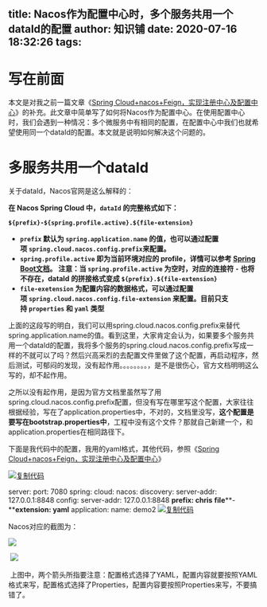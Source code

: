 
title: Nacos作为配置中心时，多个服务共用一个dataId的配置
author: 知识铺
date: 2020-07-16 18:32:26
tags:
---
 # 写在前面

本文是对我之前一篇文章《[Spring Cloud+nacos+Feign，实现注册中心及配置中心](https://zshipu.com/t?url=https://www.cnblogs.com/ncwuwsh/p/12732516.html)》的补充。此文章中简单写了如何将Nacos作为配置中心。在使用配置中心时，我们会遇到一种情况：多个微服务中有相同的配置，在配置中心中我们也就希望使用同一个dataId的配置。本文就是说明如何解决这个问题的。

# 多服务共用一个dataId

关于dataId，Nacos官网是这么解释的：

**在 Nacos Spring Cloud 中，```dataId``` 的完整格式如下：**

**```${prefix}-${spring.profile.active}.${file-extension}```** 

*   **```prefix``` 默认为 ```spring.application.name``` 的值，也可以通过配置项 ```spring.cloud.nacos.config.prefix```来配置。**
*   **```spring.profile.active``` 即为当前环境对应的 profile，详情可以参考 [Spring Boot文档](https://zshipu.com/t?url=https://docs.spring.io/spring-boot/docs/current/reference/html/boot-features-profiles.html#boot-features-profiles)。 注意：当 ```spring.profile.active``` 为空时，对应的连接符 ```-``` 也将不存在，dataId 的拼接格式变成 ```${prefix}.${file-extension}```**
*   **```file-exetension``` 为配置内容的数据格式，可以通过配置项 ```spring.cloud.nacos.config.file-extension``` 来配置。目前只支持 ```properties``` 和 ```yaml``` 类型**

上面的这段写的明白，我们可以用spring.cloud.nacos.config.prefix来替代spring.application.name的值。看到这里，大家肯定会认为，如果要多个服务共用一个dataId的配置，我将多个服务的spring.cloud.nacos.config.prefix写成一样的不就可以了吗？然后兴高采烈的去配置文件里做了这个配置，再启动程序，然后测试，可郁闷的发现，没有起作用。。。。。。。。，是不是很伤心，官方文档明明这么写的，却不起作用。

之所以没有起作用，是因为官方文档里虽然写了用spring.cloud.nacos.config.prefix配置，但没有写在哪里写这个配置，大家往往根据经验，写在了application.properties中，不对的，文档里没写，**这个配置是要写在bootstrap.properties中**，工程中没有这个文件？那就自己新建一个，和application.properties在相同路径下。

下面是我代码中的配置，我用的yaml格式，其他代码，参照《[Spring Cloud+nacos+Feign，实现注册中心及配置中心](https://zshipu.com/t?url=https://www.cnblogs.com/ncwuwsh/p/12732516.html)》

 [![复制代码](//common.cnblogs.com/images/copycode.gif)](https://zshipu.com/t?url=javascript:void(0); "复制代码")

server:
  port: 7080 spring:
  cloud:
    nacos:
      discovery:
        server-addr: 127.0.0.1:8848 config:
        server-addr: 127.0.0.1:8848 **prefix: chris**
        **file****-****extension: yaml**
  application:
    name: demo2
 [![复制代码](//common.cnblogs.com/images/copycode.gif)](https://zshipu.com/t?url=javascript:void(0); "复制代码")

Nacos对应的截图为：

![](https://img2020.cnblogs.com/blog/488159/202005/488159-20200503220521867-608456388.png)

 ![](https://img2020.cnblogs.com/blog/488159/202005/488159-20200503220601772-389015988.png)

 上图中，两个箭头所指要注意：配置格式选择了YAML，配置内容就要按照YAML格式来写，配置格式选择了Properties，配置内容要按照Properties来写，不要搞错了。
